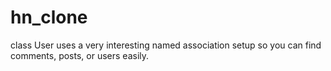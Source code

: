 hn_clone
========

class User uses a very interesting named association setup so you can find comments, posts, or users easily.

